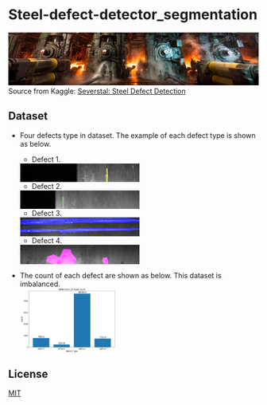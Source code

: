 # Steel-defect-detector_segmentation

![header](images/header.png)
Source from Kaggle: [Severstal: Steel Defect Detection](https://www.kaggle.com/c/severstal-steel-defect-detection)

## Dataset

- Four defects type in dataset. The example of each defect type is shown as below.

  - Defect 1.  
  <img src="images/defect1-1.png" align="center" width="50%"/>

  - Defect 2.  
  <img src="images/defect2-1.png" align="center" width="50%"/>

  - Defect 3.  
  <img src="images/defect3-1.png" align="center" width="50%"/>

  - Defect 4.  
  <img src="images/defect4-1.png" align="center" width="50%"/>

- The count of each defect are shown as below. This dataset is imbalanced.  
  <img src="images/data_static.jpg" align="center" width="40%"/>

## License
[MIT](https://choosealicense.com/licenses/mit/)
